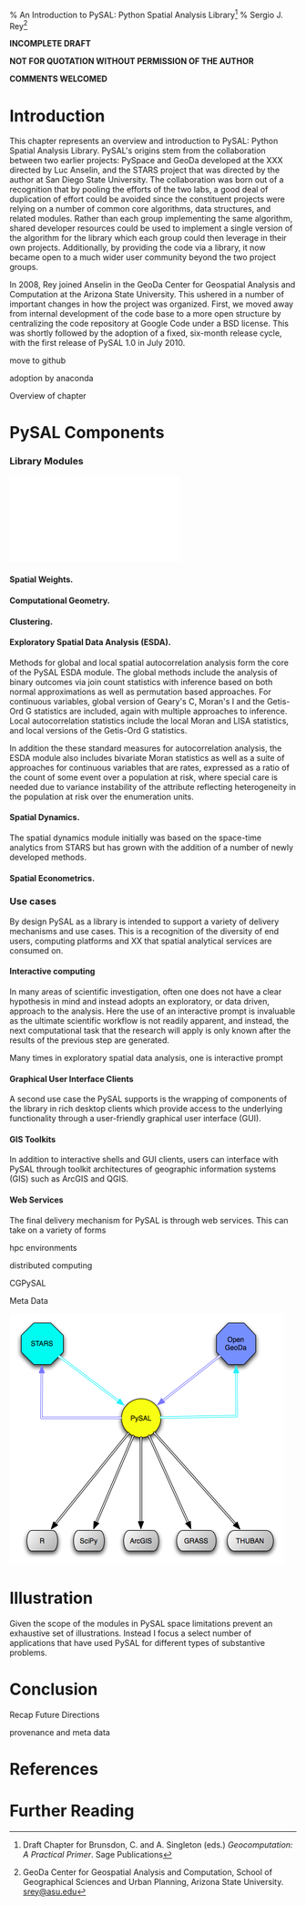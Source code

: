 % An Introduction to PySAL: Python Spatial Analysis Library[^talk]
% Sergio J. Rey[^inst]

[^talk]: Draft Chapter for Brunsdon, C. and A. Singleton (eds.) *Geocomputation: A Practical Primer*. Sage Publications

[^inst]: GeoDa Center for Geospatial Analysis and Computation, School of
Geographical Sciences and Urban Planning, Arizona State University.
<srey@asu.edu>

**INCOMPLETE DRAFT**

**NOT FOR QUOTATION WITHOUT PERMISSION OF THE AUTHOR**

**COMMENTS WELCOMED**


# Introduction

This chapter represents an overview and introduction to PySAL: Python Spatial Analysis Library.
PySAL's origins stem from the collaboration between two earlier projects: PySpace and GeoDa developed at the XXX directed by Luc Anselin, and the STARS project that was directed by the author at San Diego State University. The collaboration was born out of a recognition that by pooling the efforts of the two labs, a good deal of duplication of effort could be avoided since the constituent projects were relying on a number of common core algorithms, data structures, and related modules. Rather than each group implementing the same algorithm, shared developer resources could be used to implement a single version of the algorithm for the library which each group could then leverage in their own projects. Additionally, by providing the code via a library, it now became open to a much wider user community beyond the two project groups.

In 2008, Rey joined Anselin in the GeoDa Center for Geospatial Analysis and Computation at the Arizona State University. This ushered in a number of important changes in how the project was organized. First, we moved away from internal development of the code base to a more open structure by  centralizing the code repository at Google Code under a BSD license. This was shortly followed by the adoption of a fixed, six-month release cycle, with the first release of PySAL 1.0 in July 2010.

move to github

adoption by anaconda

Overview of chapter

# PySAL Components

### Library Modules

![PySAL Modules](pysal_components.pdf)

#### Spatial Weights.

#### Computational Geometry.

#### Clustering.

#### Exploratory Spatial Data Analysis (ESDA).
Methods for global and local spatial autocorrelation analysis form the core of the PySAL ESDA module. The global methods include the analysis of binary outcomes via join count statistics with inference based on both normal approximations as well as permutation based approaches. For continuous variables, global version of Geary's C, Moran's I and the Getis-Ord G statistics are included, again with multiple approaches to inference.  Local autocorrelation statistics include the local Moran and LISA statistics, and local versions of the Getis-Ord G statistics.

In addition the these standard measures for autocorrelation analysis, the ESDA module also includes bivariate Moran statistics as well as a suite of approaches for continuous variables that are rates, expressed as a ratio of the count of some event over a population at risk,  where special care is needed due to variance instability of the attribute reflecting heterogeneity in the population at risk over the enumeration units.

#### Spatial Dynamics.
The spatial dynamics module initially was based on the space-time analytics from STARS but has grown with the addition of a number of newly developed methods. 

#### Spatial Econometrics.


### Use cases

By design PySAL as a library is intended to support a variety of delivery mechanisms and use cases. This is a recognition of the diversity of end users, computing platforms and XX that spatial analytical services are consumed on.

#### Interactive computing
In many areas of scientific investigation, often one does not have a clear hypothesis in mind and instead adopts an exploratory, or data driven, approach to the analysis. Here the use of an interactive prompt is invaluable as the ultimate scientific workflow is not readily apparent, and instead, the next computational task that the research will apply is only known after the results of the previous step are generated.


Many times in exploratory spatial data analysis, one is 
interactive prompt

#### Graphical User Interface Clients

A second use case the PySAL supports is the wrapping of components of the library in rich desktop clients which provide access to the underlying functionality through a user-friendly graphical user interface (GUI).



#### GIS Toolkits

In addition to interactive shells and GUI clients, users can interface with PySAL through toolkit architectures of geographic information systems (GIS) such as ArcGIS and QGIS.


#### Web Services

The final delivery mechanism  for PySAL is through web services. This can take on a variety of forms

hpc environments

distributed computing


CGPySAL

Meta Data

![PySAL Architecture](pysal_applications.png)

# Illustration

Given the scope of the modules in PySAL space limitations prevent an exhaustive set of illustrations. Instead I focus a select number of applications that have used PySAL for different types of substantive problems.



# Conclusion

Recap
Future Directions

provenance and meta data


# References

# Further Reading

